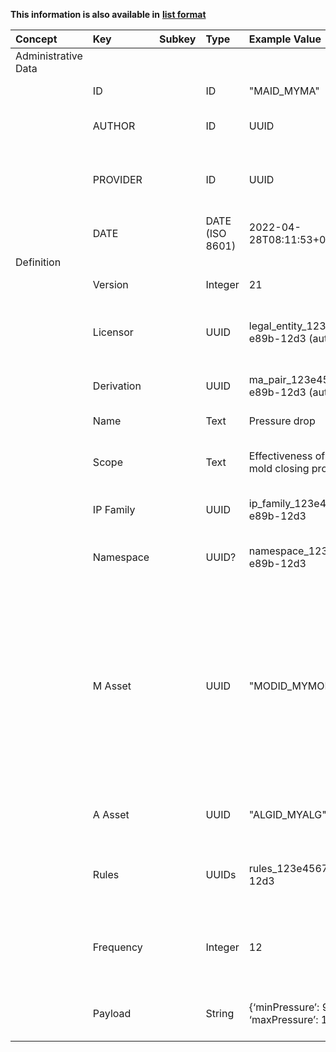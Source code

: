 
<style>
  .md-content__button {
    display: none;
  }
</style>

**This information is also available in** **[list format](/attributes/ma_pair/)**

| Concept             | Key        | Subkey   | Type            | Example Value                             | Comment                                                                                                                                                                                                                                                                          | Condition   |
|:--------------------|:-----------|:---------|:----------------|:------------------------------------------|:---------------------------------------------------------------------------------------------------------------------------------------------------------------------------------------------------------------------------------------------------------------------------------|:------------|
| Administrative Data |            |          |                 |                                           |                                                                                                                                                                                                                                                                                  |             |
|                     | ID         |          | ID              | "MAID_MYMA"                               | Unique identifier of the asset.                                                                                                                                                                                                                                                  | auto        |
|                     | AUTHOR     |          | ID              | UUID                                      | Unique identifier of the user who created this record                                                                                                                                                                                                                            | auto        |
|                     | PROVIDER   |          | ID              | UUID                                      | Legal entity who provides the asset (owner). It is the affiliation of the author by default.                                                                                                                                                                                     | auto        |
|                     | DATE       |          | DATE (ISO 8601) | 2022-04-28T08:11:53+00:00                 | Date of asset registration.                                                                                                                                                                                                                                                      | auto        |
| Definition          |            |          |                 |                                           |                                                                                                                                                                                                                                                                                  |             |
|                     | Version    |          | Integer         | 21                                        | Version number of the MA Pair                                                                                                                                                                                                                                                    |             |
|                     | Licensor   |          | UUID            | legal_entity_123e4567-e89b-12d3 (auto)    | Identifier of the Legal Entity licensing the MA Pair (NB: Entity for Licensor is referenced)                                                                                                                                                                                     | auto        |
|                     | Derivation |          | UUID            | ma_pair_123e4567-e89b-12d3 (auto)         | In case of derivation, references to parent / child (optional)                                                                                                                                                                                                                   | auto        |
|                     | Name       |          | Text            | Pressure drop                             | Short name to identify the MA Pair                                                                                                                                                                                                                                               | mandatory   |
|                     | Scope      |          | Text            | Effectiveness of the mold closing process | Short description of the scope of the MA Pair (human readable)                                                                                                                                                                                                                   | mandatory   |
|                     | IP Family  |          | UUID            | ip_family_123e4567-e89b-12d3              | Identifier of the IP Family the MA Pair is valid for                                                                                                                                                                                                                             | mandatory   |
|                     | Namespace  |          | UUID?           | namespace_123e4567-e89b-12d3              | Context to interpret the associated information (optional?)                                                                                                                                                                                                                      | optional    |
|                     | M Asset    |          | UUID            | "MODID_MYMODEL"                           | Identifier of the Model Asset associated to the MA Pair (NB: The corresponding model file is indicated in Model metadata (first tab) as Model_URI and the corresponding zip file needs to be served to the Algorithm to evaluate the Model by the Microservice (MODEL_FILENAME)) | mandatory   |
|                     | A Asset    |          | UUID            | "ALGID_MYALG"                             | Identifiers of the Algorithm Asset associated to the MA Pair                                                                                                                                                                                                                     | mandatory   |
|                     | Rules      |          | UUIDs           | rules_123e4567-e89b-12d3                  | References to recommended Rules to be verified per Evaluation of the MA Pair                                                                                                                                                                                                     | optional    |
|                     | Frequency  |          | Integer         | 12                                        | Recommended number of evaluations conducted per hour for the MA Pair (optional)                                                                                                                                                                                                  | optional    |
|                     | Payload    |          | String          | {‘minPressure’: 90, ‘maxPressure’: 120}   | User-defined key-value pairs: JSON string with additional information (optional)                                                                                                                                                                                                 | optional    |